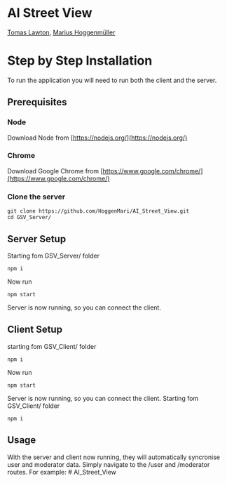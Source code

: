 # AI Street View

[Tomas Lawton](tomaslawton.netlify.app), [Marius Hoggenmüller](https://marius.hoggenmueller.com/)

<!-- Description  -->
<!-- Image -->

# Step by Step Installation

To run the application you will need to run both the client and the server.

## Prerequisites

### Node
Download Node from [https://nodejs.org/](https://nodejs.org/)

### Chrome
Download Google Chrome from [https://www.google.com/chrome/](https://www.google.com/chrome/)

### Clone the server

```
git clone https://github.com/HoggenMari/AI_Street_View.git
cd GSV_Server/
```

## Server Setup
Starting fom GSV_Server/ folder
```
npm i
```
Now run
```
npm start
```
Server is now running, so you can connect the client.


## Client Setup
starting fom GSV_Client/ folder
```
npm i
```
Now run
```
npm start
```
Server is now running, so you can connect the client.
Starting fom GSV_Client/ folder
```
npm i
```

## Usage
With the server and client now running, they will automatically syncronise user and moderator data. Simply navigate to the /user and /moderator routes.
For example:  # AI_Street_View
